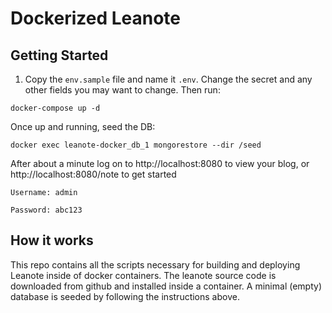 # Dockerized Leanote

## Getting Started

1. Copy the `env.sample` file and name it `.env`. Change the secret and any other fields you may want to change. Then run:

```
docker-compose up -d
```

Once up and running, seed the DB:

```
docker exec leanote-docker_db_1 mongorestore --dir /seed
```

After about a minute log on to http://localhost:8080 to view your blog, or http://localhost:8080/note to get started

```
Username: admin

Password: abc123
```

## How it works

This repo contains all the scripts necessary for building and deploying Leanote inside of docker containers. The leanote source code is downloaded from github and installed inside a container. A minimal (empty) database is seeded by following the instructions above.

